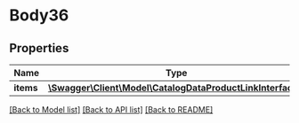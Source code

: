 # Body36

## Properties
Name | Type | Description | Notes
------------ | ------------- | ------------- | -------------
**items** | [**\Swagger\Client\Model\CatalogDataProductLinkInterface[]**](CatalogDataProductLinkInterface.md) |  | 

[[Back to Model list]](../README.md#documentation-for-models) [[Back to API list]](../README.md#documentation-for-api-endpoints) [[Back to README]](../README.md)


